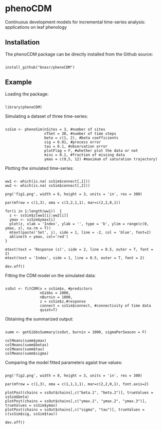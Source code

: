 # phenoCDM
Continuous development models for incremental time-series analysis: applications on leaf phenology



## Installation
The phenoCDM package can be directly installed from the Github source:

```{r, echo=TRUE}

install_github("bnasr/phenoCDM")

```

## Example

Loading the package:
```{r, echo=TRUE}

library(phenoCDM)

```


Simulating a dataset of three time-series:
```{r, echo=TRUE}

ssSim <- phenoSim(nSites = 3, #number of sites
                  nTSet = 30, #number of time steps
                  beta = c(1, 2), #beta coefficients
                  sig = 0.01, #process error
                  tau = 0.1, #observation error
                  plotFlag = F, #whether plot the data or not
                  miss = 0.1, #fraction of missing data
                  ymax = c(9,5, 12) #maximum of saturation trajectory)

```

Plotting the simulated time-series:

```{r, echo=TRUE}

ww1 <- which(is.na( ssSim$connect[,1]))
ww2 <- which(is.na( ssSim$connect[,2]))

png('fig1.png', width = 6, height = 3, units = 'in', res = 300)

par(mfrow = c(1,3), oma = c(3,2,1,1), mar=c(2,2,0,1))

for(i in 1:length(ww1))  {
  z <- ssSim$z[ww1[i]:ww2[i]]
  ymax <- ssSim$ymax[i]
  plot(z, xlab = 'Index', ylab = '', type = 'b', ylim = range(c(0, ymax, z), na.rm = T))
  mtext(paste('Set', i), side = 1, line = -2, col = 'blue', font=2)
  abline(h = ymax, col='red')
}

mtext(text = 'Response (z)', side = 2, line = 0.5, outer = T, font = 2)
mtext(text = 'Index', side = 1, line = 0.5, outer = T, font = 2)

dev.off()

```


Fitting the CDM model on the simulated data:
```{r, echo=TRUE}

ssOut <- fitCDM(x = ssSim$x, #predictors  
                nGibbs = 2000,
                nBurnin = 1000,
                z = ssSim$z,#response
                connect = ssSim$connect, #connectivity of time data
                quiet=T)

```


Obtaining the summarized output:
```{r, echo=TRUE}

summ <- getGibbsSummary(ssOut, burnin = 1000, sigmaPerSeason = F)

colMeans(summ$ymax)
colMeans(summ$betas)
colMeans(summ$tau)
colMeans(summ$sigma)

```


Comparing the model fitted parameters agaist true values:
```{r, echo=TRUE}

png('fig2.png', width = 8, height = 3, units = 'in', res = 300)

par(mfrow = c(1,3), oma = c(1,1,1,1), mar=c(2,2,0,1), font.axis=2)

plotPost(chains = ssOut$chains[,c("beta.1", "beta.2")], trueValues = ssSim$beta)
plotPost(chains = ssOut$chains[,c("ymax.1", "ymax.2", "ymax.3")], trueValues = ssSim$ymax)
plotPost(chains = ssOut$chains[,c("sigma", "tau")], trueValues = c(ssSim$sig, ssSim$tau))

dev.off()

```
